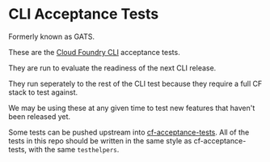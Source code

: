 CLI Acceptance Tests
====

Formerly known as GATS.

These are the [Cloud Foundry CLI](https://github.com/cloudfoundry/cli) acceptance tests. 

They are run to evaluate the readiness of the next CLI release. 

They run seperately to the rest of the CLI test because they require a full CF stack
to test against. 

We may be using these at any given time to test new features that haven't been released yet.

Some tests can be pushed upstream into [cf-acceptance-tests](https://github.com/cloudfoundry/cf-acceptance-tests). 
All of the tests in this repo should be written in the same style as cf-acceptance-tests, with the same `testhelpers`.
